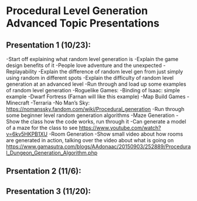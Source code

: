 # Procedural Level Generation Advanced Topic Presentations

## Presentation 1 (10/23):

-Start off explaining what random level generation is
-Explain the game design benefits of it
-People love adventure and the unexpected
-Replayability
-Explain the difference of random level gen from just simply using random in different spots
-Explain the difficulty of random level generation at an advanced level
-Run through and load up some examples of random level generation
-Roguelike Games:
  -Binding of Isaac: simple example
  -Dwarf Fortress (Farnan will like this example)
-Map Build Games
  -Minecraft
  -Terraria
-No Man’s Sky: https://nomanssky.fandom.com/wiki/Procedural_generation
-Run through some beginner level random generation algorithms
-Maze Generation
-Show the class how the code works, run through it
-Can generate a model of a maze for the class to see
https://www.youtube.com/watch?v=6kv5HKPB1XU
-Room Generation
-Show small video about how rooms are generated in action, talking over the video about what is going on
https://www.gamasutra.com/blogs/AAdonaac/20150903/252889/Procedural_Dungeon_Generation_Algorithm.php


## Prsentation 2 (11/6):

## Presentation 3 (11/20):
